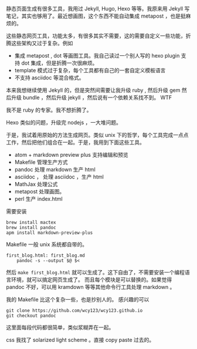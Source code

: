 静态页面生成有很多工具，我用过 Jekyll, Hugo, Hexo 等等。我原来用 Jekyll
写笔记，其实也够用了。最近想画图，这个东西不能自动集成 metapost ，也是挺麻烦的。

这些静态网页工具，功能太多，有很多其实不需要，这的需要自定义一些功能，折腾这些架构又过于复杂。例如

 - 集成 metapost , dot 等画图工具。我自己读过一个别人写的 hexo plugin 支持 dot 集成，但是折腾一次很麻烦。
 - template 模式过于复杂，每个工具都有自己的一套自定义模板语言
 - 不支持  asciidoc 等混合格式。

本来我想继续使用 Jekyll 的，但是突然间需要让我升级 ruby , 然后升级 gem
然后升级 bundle ，然后升级 jekyll ，然后说有一个依赖关系找不到。 WTF

我不是 ruby 的专家。我不想折腾了。

Hexo 类似的问题，升级完 nodejs ，一大堆问题。

于是，我试着用原始的方法生成网页。类似 unix 下的哲学，每个工具完成一点点工作，然后把他们组合在一起。于是，我用到下面这些工具。

 - atom + markdown preview plus 支持编辑和预览
 - Makefile 管理生产方式
 - pandoc 处理 markdown 生产 html
 - asciidoc ， 处理 asciidoc ，生产 html
 - MathJax 处理公式
 - metapost 处理画图。
 - perl 生产 index.html

 需要安装

 ```
 brew install mactex
 brew install pandoc
 apm install markdown-preview-plus
 ```

Makefile 一般 unix 系统都自带的。

```
first_blog.html: first_blog.md
    pandoc -s --output $@ $<
```

然后 `make first_blog.html` 就可以生成了。这下自由了，不需要安装一个编程语言环境，就可以搞定网页生成了。 而且每个模块是可以替换的。如果觉得 pandoc 不好，可以用 kramdown 等等其他命令行工具处理 markdown 。

我的 Makefile 比这个复杂一些，也是抄别人的。 感兴趣的可以

```
git clone https://github.com/wcy123/wcy123.github.io
git checkout pandoc
```

这里面每段代码都很简单，类似浆糊弄在一起。

css 我找了 solarized light scheme 。直接 copy paste 过去的。
